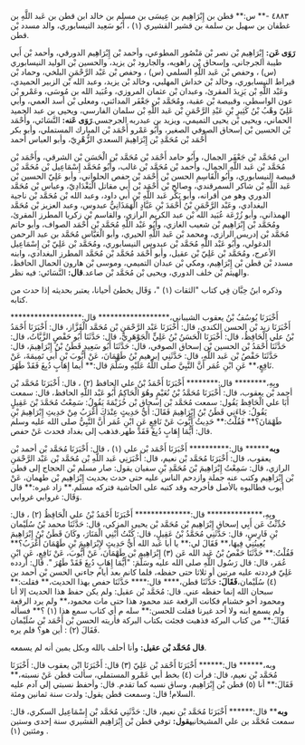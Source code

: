 ٤٨٨٣ -** س:** قطن بن إِبْرَاهِيم بن عِيسَى بن مسلم بن خالد ابن قطن بن عَبد اللَّهِ بن غطفان بن سهيل بن سلمة بن قشير القشيري (١) ، أَبُو سَعِيد النيسابوري، والد مسدد بْن قطن.

**رَوَى عَن:** إِبْرَاهِيم بْن نصر بْن مَنْصُور المطوعي، وأحمد بْن إِبْرَاهِيم الدورقي، وأحمد بْن أَبي طيبة الجرجاني، وإسحاق بْن راهويه، والجارود بْن يزيد، والحسين بْن الوليد النيسابوري (س) ، وحفص بْن عَبد اللَّهِ السلمي (س) ، وحفص بْن عَبْد الرَّحْمَنِ البلخي، وحماد بْن قيراط النيسابوري، وخالد بْن خداش المهلبي، وخالد بْن يزيد، وعبد الله بْن الزبير الحميدي، وعَبْد اللَّهِ بْن يَزِيدَ المقرئ، وعبدان بْن عثمان المروزي، وعُبَيد الله بن مُوسَى، وعَمْرو بْن عون الواسطي، وقبيصة بْن عقبة، ومُحَمَّد بْن جَعْفَر المدائني، ومعلى بْن أسد العمي، وأبي عَلِيّ وهْبُ بْنُ كَثِيرِ بْنِ عَبْدِ الرَّحْمَنِ بْن عَبد اللَّهِ بْن سلمان الفارسي، ويحيى بن عبد الحميد الحماني، ويحيى بْن يحيى التميمي، ويزيد بن عبدربه الجرجسي.**رَوَى عَنه:** النَّسَائي، وأَحْمَد بْن الحسين بْن إسحاق الصوفي الصغير، وأَبُو عَمْرو أَحْمَد بْن المبارك المستملي، وأبو بكر أَحْمَد بْن مُحَمَّدِ بْن إِبْرَاهِيمَ السعدي الزُّهْرِيّ، وأبو العباس أحمد

ابن مُحَمَّد بْن جَعْفَر الجمال، وأَبُو حامد أَحْمَد بْن مُحَمَّد بْن الْحَسَن بْن الشرقي، وأَحْمَد بْن مُحَمَّد بْن عَبد اللَّهِ الجمال، وأحمد بْن مُحَمَّد بْن غالب، وأَبُو مُحَمَّد إِسْمَاعِيل بْن مُحَمَّد بْن قبيصة النيسابوري، وأَبُو الْقَاسِمِ الحسن بْن أَحْمَد بْن حفص الحلواني، وأبو عَلِيّ الحسين بْن عَبد اللَّهِ بْن شاكر السمرقندي، وصالح بْن أَحْمَد بْن أَبي مقاتل الْبَغْدَادِيّ، وعباس بْن مُحَمَّد الدوري وهو من أقرانه، وأبو بَكْر عَبد اللَّهِ بْن أَبي داود، وعبد الله بْن مُحَمَّد بْن ناجية البغدادي، وعَبْد الرَّحْمَنِ بْنُ أَحْمَدَ بْنِ عَبَّادٍ الْهَمَذَانِيُّ عبدوس، وعبد العزيز بْن مُحَمَّد الهمذاني، وأبو زُرْعَة عُبَيد الله بْن عبد الكريم الرازي، والقاسم بْن زكريا المطرز المقرئ، ومُحَمَّد بْن إِبْرَاهِيم بْن شعيب الغازي، وأَبُو عَبْد اللَّهِ مُحَمَّد بْن أَحْمَد الصواف، وأبو حاتم مُحَمَّد بْن إدريس الرازي، ومحمد بْن عَبد اللَّهِ الحيري، وأبو الْعَبَّاس مُحَمَّد بن عبد الرحمن الدغولي، وأَبُو عَبْد اللَّهِ مُحَمَّد بْن عبدوس النيسابوري، ومُحَمَّد بْن عَلِيّ بْن إِسْمَاعِيل الأعرج، ومُحَمَّد بْن عَلِيّ بْن عقيل، وأبو أَحْمَد مُحَمَّد بْن مُحَمَّد المطرز البغدادي، وابنه مسدد بْن قطن بْن إِبْرَاهِيم، ومكي بْن عبدان التميمي، وموسى بْن هارون الحمال الحافظ، والهيثم بْن خلف الدوري، ويحيى بْن مُحَمَّد بْن صاعد.**قال:** النَّسَائي: فيه نظر.

وذكره ابنُ حِبَّان فِي كتاب "الثقات (١) "، وَقَال يخطئ أحيانا، يعتبر بحديثه إذا حدث من كتابه.

أَخْبَرَنَا يُوسُفُ بْنُ يعقوب الشيباني،****************** قال:****************** أَخْبَرَنَا زيد بْن الحسن الكندي، قال: أَخْبَرَنَا عَبْد الرَّحْمَنِ بْن مُحَمَّد الْقَزَّاز، قال: أَخْبَرَنَا أَحْمَدُ بْنُ علي الْحَافِظُ، قال: أَخْبَرَنَا الْحَسَنُ بْنُ عَلِيٍّ الْجَوْهَرِيُّ، قال: حَدَّثَنَا أَبُو حَفْصٍ الزَّيَّاتُ، قال: حَدَّثَنَا أَحْمَدُ بْن الحسين بْن إسحاق الصوفي، قال: حَدَّثَنَا أَبُو سَعِيد قَطَنُ بْنُ إِبْرَاهِيمَ، قال: حَدَّثَنَا حَفْصُ بْن عَبد اللَّهِ، قال: حَدَّثَنِي إبرهيم بْنُ طَهْمَانَ، عَنْ أَيُّوبَ بْنِ أَبي تَمِيمَةَ، عَنْ نَافِعٍ،** عَنِ ابْنِ عُمَر أَنَّ النَّبِيَّ صلى اللَّهُ عَلَيْهِ وسَلَّمَ قال:** أيما إِهَابٍ دُبِغَ فَقَدْ طَهُرَ.

وبِهِ،******** قال:******** أَخْبَرَنَا أَحْمَدُ بْنُ علي الحافظ (٢) ، قال: أَخْبَرَنَا مُحَمَّد بْن أحمد بْن يعقوب، قال: أَخْبَرَنَا مُحَمَّدُ بْنُ نُعَيْمٍ وهُوَ الْحَاكِمُ أَبُو عَبْد اللَّهِ الحافظ، قال: سمعت أَبَا علي الْحَافِظ يَقُول: سمعت مُحَمَّد بْن إسحاق بْن خُزَيْمَةَ يَقُولُ: سَمِعْتُ مُحَمَّدَ بْنَ عَقِيلٍ يَقُولُ: جَاءَنِي قَطَنُ بْنُ إِبْرَاهِيمَ فَقَالَ: أَيُّ حَدِيثٍ عِنْدَكَ أَغْرَبُ مِنْ حَدِيثِ إِبْرَاهِيمَ بْنِ طَهْمَانَ؟** فَقُلْتُ:** حَدِيثُ أَيُّوبَ عَنْ نَافِعٍ عَنِ ابْنِ عُمَر أَنَّ النَّبِيُّ صلى الله عليه وسلم قال: أَيُّمَا إِهَابٍ دُبِغَ فَقَدْ طهر.فذهب إلى بغداد فحدث عَنْ حفص.

**وبه******** قال:********** أَخْبَرَنَا أَحْمَد بْن علي (١) ، قال: أَخْبَرَنَا مُحَمَّد بْن أحمد بْن يعقوب، قال: أَخْبَرَنَا مُحَمَّد بْن نعيم، قال: أَخْبَرَنِي عَبد اللَّهِ بْن مُحَمَّد بْن عَبْد الرَّحْمَنِ الرازي، قال: سَمِعْتُ إِبْرَاهِيمَ بْنَ مُحَمَّدِ بْنِ سفيان يقول: صار مسلم بْن الحجاج إلى قطن بْن إِبْرَاهِيم وكتب عنه جملة وازدحم الناس عليه حتى حدث بحديث إِبْرَاهِيم بْن طهمان، عَنْ أيوب فطالبوه بالأصل فأخرجه وقد كتبه على الحاشية فتركه مسلم.** زاد غيره:** قال وَقَال: غروابي غروابي.

وبِهِ،************** قال:************** أَخْبَرَنَا أَحْمَدُ بْنُ علي الْحَافِظُ (٢) ، قال: حُدِّثْتُ عَن أَبِي إسحاق إِبْرَاهِيم بْن مُحَمَّد بْن يحيى المزكي، قال: حَدَّثَنَا محمد بْنُ سُلَيْمان بْنِ فَارِسٍ، قال: حَدَّثَنِي مُحَمَّدُ بْنُ عَقِيلٍ، قال: كُنْتُ أَبْنِي الْمَنَارَ، وكَانَ قَطَنُ بْنُ إِبْرَاهِيمَ يُعِينُنِي فِيهَا،** فَقَالَ لي:** يا أبا عَبد الله أَيُّ حَدِيثٍ لإِبْرَاهِيمَ بْنِ طَهْمَانَ أَغْرَبُ؟** فَقُلْتُ:** حَدَّثَنَا حَفْصُ بْنُ عَبد الله عَن (٣) إِبْرَاهِيم بْن طَهْمَانَ، عَنْ أَيُّوبَ، عَنْ نَافِعٍ، عَنِ ابْنِ عُمَر، قال: قال رَسُول اللَّهِ صلى الله عليه وسَلَّمَ: "أَيُّمَا إِهَابٍ دُبِغَ فَقَدْ طَهُرَ ". قال: أردده عَلِيّ فرددته عليه مرتين أو ثلاثا حتى حفظه، فلما كانم بعد أيام جاءني الحسن بْن أحمد بن (٤) سُلَيْمان،**فَقَالَ:** حَدَّثَنَا قطن،**** قال:**** حَدَّثَنَا حفص بهذا الحديث،** فقلت:** سبحان الله إنما حفظه عني. قال: مُحَمَّد بْن عقيل: ولم يكن حفظ هذا الحديث إلا أنا ومحمود أخو خشنام فكانت الرقعة عند محمود هذا حتى مات محمود،** ولم يرد الرقعة ولم يسمع ابنه ولا أحد غيرنا فقلت للحسن:** سله م أي كتاب سمع هذا (١) ؟** فسأله فَقَالَ:** من كتاب البركة فذهبت فجئت بكتاب البركة فأريته الحسن بْن أَحْمَد بْن سُلَيْمان فَقَالَ (٢) : أين هو؟ فلم يره.

**قال مُحَمَّد بْن عقيل:** وأنا أحلف بالله وبكل يمين أنه لم يسمعه.

وبه،****** قال:****** أَخْبَرَنَا أَحْمَد بْن عَلِيّ (٣) قال: أَخْبَرَنَا ابْن يعقوب قال: أَخْبَرَنَا مُحَمَّد بْن نعيم، قال: قرأت (٤) بخط أبي عَمْرو المستملي، سألت قطن عَنْ نسبته،** فَقَالَ:** أنا (٥) قطن بْن إِبْرَاهِيم، وساق نسبه كما تقدم. قال: وأحفظ نسبتي إلي آدم عليه السلام! قال: وسمعت قطن يقول: ولدت سنة ثمانين ومئة.

**وبه**** قال:****** أَخْبَرَنَا مُحَمَّد بْن نعيم، قال: حَدَّثَنِي مُحَمَّد بْن إِسْمَاعِيل السكري، قال: سمعت مُحَمَّد بن علي المشيخاني**يقول:** توفي قطن بْن إِبْرَاهِيم القشيري سنة إحدى وستين ومئتين (١) .